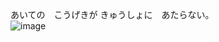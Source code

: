  あいての　こうげきが きゅうしょに　あたらない。<br/>
![image](https://github.com/user-attachments/assets/95f7df29-67ee-448d-9194-dfce35390ff3)


